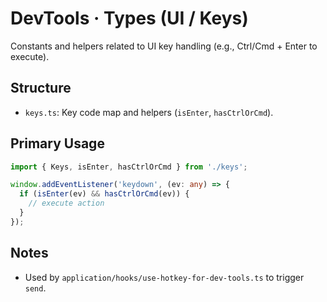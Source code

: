 # DevTools · Types (UI / Keys)

Constants and helpers related to UI key handling (e.g., Ctrl/Cmd + Enter to execute).

## Structure

- `keys.ts`: Key code map and helpers (`isEnter`, `hasCtrlOrCmd`).

## Primary Usage

```ts
import { Keys, isEnter, hasCtrlOrCmd } from './keys';

window.addEventListener('keydown', (ev: any) => {
  if (isEnter(ev) && hasCtrlOrCmd(ev)) {
    // execute action
  }
});
```

## Notes

- Used by `application/hooks/use-hotkey-for-dev-tools.ts` to trigger `send`.
